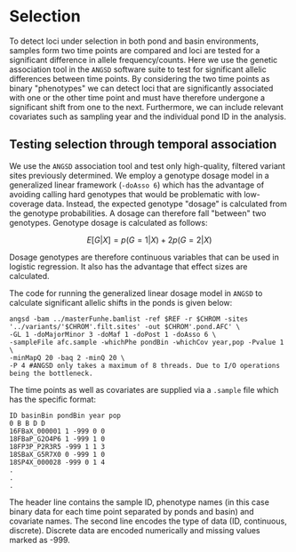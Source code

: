 # Selection
To detect loci under selection in both pond and basin environments, samples form two time points are compared and loci are tested for a significant difference in allele frequency/counts.
Here we use the genetic association tool in the `ANGSD` software suite to test for significant allelic differences between time points. By considering the two time points as binary "phenotypes" we can detect loci that are significantly associated with one or the other time point and must have therefore undergone a significant shift from one to the next.
Furthermore, we can include relevant covariates such as sampling year and the individual pond ID in the analysis.

## Testing selection through temporal association
We use the `ANGSD` association tool and test only high-quality, filtered variant sites previously determined.
We employ a genotype dosage model in a generalized linear framework (`-doAsso 6`) which has the advantage of avoiding calling hard genotypes that would be problematic with low-coverage data. Instead, the expected genotype "dosage" is calculated from the genotype probabilities. A dosage can therefore fall "between" two genotypes.
Genotype dosage is calculated as follows:
```math
E[G|X] = p(G=1|X) + 2p(G=2|X)
```
Dosage genotypes are therefore continuous variables that can be used in logistic regression. It also has the advantage that effect sizes are calculated.

The code for running the generalized linear dosage model in `ANGSD` to calculate significant allelic shifts in the ponds is given below:
```
angsd -bam ../masterFunhe.bamlist -ref $REF -r $CHROM -sites '../variants/'$CHROM'.filt.sites' -out $CHROM'.pond.AFC' \
-GL 1 -doMajorMinor 3 -doMaf 1 -doPost 1 -doAsso 6 \
-sampleFile afc.sample -whichPhe pondBin -whichCov year,pop -Pvalue 1 \
-minMapQ 20 -baq 2 -minQ 20 \
-P 4 #ANGSD only takes a maximum of 8 threads. Due to I/O operations being the bottleneck.
```
The time points as well as covariates are supplied via a `.sample` file which has the specific format:
```
ID basinBin pondBin year pop
0 B B D D
16FBaX_000001 1 -999 0 0
18FBaP_G2O4P6 1 -999 1 0
18FP3P_P2R3R5 -999 1 1 3
18SBaX_G5R7X0 0 -999 1 0
18SP4X_000028 -999 0 1 4
.
.
.
```
The header line contains the sample ID, phenotype names (in this case binary data for each time point separated by ponds and basin) and covariate names. The second line encodes the type of data (ID, continuous, discrete). Discrete data are encoded numerically and missing values marked as -999.

